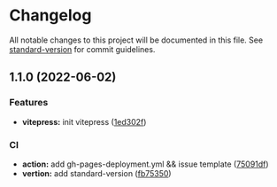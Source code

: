 # Changelog

All notable changes to this project will be documented in this file. See [standard-version](https://github.com/conventional-changelog/standard-version) for commit guidelines.

## 1.1.0 (2022-06-02)


### Features

* **vitepress:** init vitepress ([1ed302f](https://github.com/anlyyao/vitepress-blog/commit/1ed302f3af057d89710ab7583968f0b7f41a4e91))


### CI

* **action:** add gh-pages-deployment.yml && issue template ([75091df](https://github.com/anlyyao/vitepress-blog/commit/75091df2e25798ff25f1d5086e9924316a71aa8c))
* **vertion:** add standard-version ([fb75350](https://github.com/anlyyao/vitepress-blog/commit/fb75350ed2205a5885708256c88241d1127992b2))
